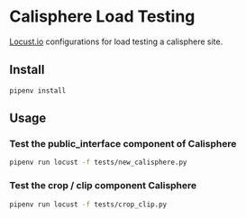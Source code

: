# Calisphere Load Testing

[Locust.io](https://docs.locust.io/en/stable/) configurations for load testing a calisphere site.

## Install 

`pipenv install`

## Usage


### Test the public_interface component of Calisphere

```bash
pipenv run locust -f tests/new_calisphere.py
```

### Test the crop / clip component Calisphere

```bash
pipenv run locust -f tests/crop_clip.py
```


